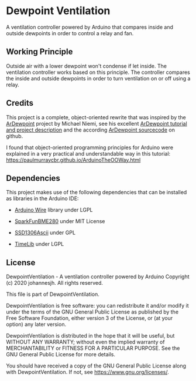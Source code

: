 # Dewpoint Ventilation

A ventilation controller powered by Arduino that compares inside and outside dewpoints in order to control a relay and fan.


## Working Principle

Outside air with a lower dewpoint won't condense if let inside. The ventilation controller works based on this principle. The controller compares the inside and outside dewpoints in order to turn ventilation on or off using a relay.

## Credits

This project is a complete, object-oriented rewrite that was inspired by the [ArDewpoint](https://github.com/mvniemi/arDewpoint) project by Michael Niemi, see his excellent [ArDewpoint tutorial and project description](http://www.instructables.com/id/ArDewpoint-Dew-Point-Based-Ventilation-Controller/) and the according [ArDewpoint sourcecode](https://github.com/mvniemi/arDewpoin) on github.

I found that object-oriented programming principles for Arduino were explained in a very practical and understandable way in this tutorial: https://paulmurraycbr.github.io/ArduinoTheOOWay.html


## Dependencies

This project makes use of the following dependencies that can be installed as libraries in the Arduino IDE:

- [Arduino Wire](https://github.com/arduino/ArduinoCore-avr/tree/master/libraries/Wire) library under LGPL

- [SparkFunBME280](https://github.com/sparkfun/SparkFun_BME280_Arduino_Library) under MIT License

- [SSD1306Ascii](https://github.com/greiman/SSD1306Ascii) under GPL

- [TimeLib](https://github.com/PaulStoffregen/Time) under LGPL


## License

DewpointVentilation - A ventilation controller powered by Arduino
Copyright (c) 2020 johannesjh.  All rights reserved.

This file is part of DewpointVentilation.

DewpointVentilation is free software: you can redistribute it and/or modify
it under the terms of the GNU General Public License as published by
the Free Software Foundation, either version 3 of the License, or
(at your option) any later version.

DewpointVentilation is distributed in the hope that it will be useful,
but WITHOUT ANY WARRANTY; without even the implied warranty of
MERCHANTABILITY or FITNESS FOR A PARTICULAR PURPOSE.  See the
GNU General Public License for more details.

You should have received a copy of the GNU General Public License
along with DewpointVentilation.  If not, see <https://www.gnu.org/licenses/>.
